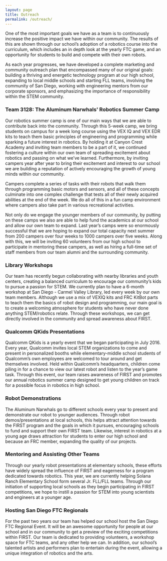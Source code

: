 ```yaml
---
layout: page
title: Outreach
permalink: /outreach/
---
```


One of the most important goals we have as a team is to continuously increase the positive impact we have within our community. The results of this are shown through our school’s adoption of a robotics course into the curriculum, which includes an in depth look at the yearly FTC game, and an opportunity for students to build and compete with their own robots.

As each year progresses, we have developed a complete marketing and community outreach plan that encompassed many of our original goals: building a thriving and energetic technology program at our high school, expanding to local middle schools and starting FLL teams, involving the community of San Diego, working with engineering mentors from our corporate sponsors, and emphasizing the importance of responsibility within the STEM community.

### Team 3128: The Aluminum Narwhals' Robotics Summer Camp  
Our robotics summer camp is one of our main ways that we are able to contribute back into the community. Through this 5-week camp, we bring students on campus for a week long course using the VEX IQ and VEX EDR kits to teach them basic principles of engineering and programming while sparking a future interest in robotics. By holding it at Canyon Crest Academy and inviting team members to be a part of it, we continued fostering a culture within our own team of spreading excitement about robotics and passing on what we’ve learned. Furthermore, by inviting campers year after year to bring their excitement and interest to our school we are building a reputation of actively encouraging the growth of young minds within our community.

Campers complete a series of tasks with their robots that walk them through programming basic motors and sensors, and all of these concepts culminate into one complex challenge that tests all of their newly acquired abilities at the end of the week. We do all of this in a fun camp environment where campers also take part in various recreational activities.

Not only do we engage the younger members of our community, by putting on these camps we also are able to help fund the academics at our school and allow our own team to expand. Last year’s camps were so enormously successful that we are hoping to expand our total capacity next summer from 200 campers over four weeks to 1000 campers over five weeks. Along with this, we will be inviting 60 volunteers from our high school to participate in mentoring these campers, as well as hiring a full-time set of staff members from our team alumni and the surrounding community.

### Library Workshops  
Our team has recently begun collaborating with nearby libraries and youth centers, creating a balanced curriculum to encourage our community’s kids to pursue a passion for STEM. We currently plan to have a 6-month workshop at San Diego - Carmel Valley Library, led every week by our own team members. Although we use a mix of VEXIQ kits and FRC KitBot parts to teach them the basics of robot design and programming, our main goal is to create a welcoming atmosphere for students who have never done anything STEM/robotics relate. Through these workshops, we can get directly involved in the community and spread awareness about FIRST.

### Qualcomm QKids Presentations  
Qualcomm QKids is a yearly event that we began participating in July 2016. Every year, Qualcomm invites local STEM organizations to come and present in personalized booths while elementary-middle school students of Qualcomm’s own employees are welcomed to tour around and get themselves involved. Held within Qualcomm’s headquarters, children come piling in for a chance to view our latest robot and listen to the year’s game task. Through this event, our team raises awareness of FIRST and promotes our annual robotics summer camp designed to get young children on track for a possible focus in robotics in high school.

### Robot Demonstrations  
The Aluminum Narwhals go to different schools every year to present and demonstrate our robot to younger audiences. Through robot demos/presentations at local schools, this helps attract attention towards the FIRST program and the goals in which it pursues, encouraging schools to fund and support their own FIRST team. Likewise, interest in robotics at a young age draws attraction for students to enter our high school and because an FRC member, expanding the quality of our projects.

### Mentoring and Assisting Other Teams  
Through our yearly robot presentations at elementary schools, these efforts have widely spread the influence of FIRST and eagerness for a program dedicated towards robotics. This year, we are currently helping Solana Ranch Elementary School form several Jr. FLL/FLL teams. Through our initiation of supporting local schools as they begin participating in FIRST competitions, we hope to instill a passion for STEM into young scientists and engineers at a younger age.

### Hosting San Diego FTC Regionals  
For the past two years our team has helped our school host the San Diego FTC Regional Event. It will be an awesome opportunity for people at our school and in our community to get a preview of the exciting competitions within FIRST. Our team is dedicated to providing volunteers, a workshop space for FTC teams, and any other help we can. In addition, our school’s talented artists and performers plan to entertain during the event, allowing a unique integration of robotics and the arts.
